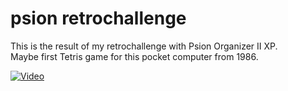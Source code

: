 # psion retrochallenge

This is the result of my retrochallenge with Psion Organizer II XP.<br />
Maybe first Tetris game for this pocket computer from 1986.

[![Video](https://img.youtube.com/vi/arZiRCAWPq0/0.jpg)](https://www.youtube.com/watch?v=arZiRCAWPq0)
